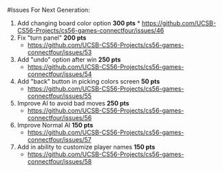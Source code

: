 #Issues For Next Generation: 

  1. Add changing board color option **300 pts**
    * https://github.com/UCSB-CS56-Projects/cs56-games-connectfour/issues/46
  3. Fix "turn panel" **200 pts**
      * https://github.com/UCSB-CS56-Projects/cs56-games-connectfour/issues/53
  4. Add "undo" option after win **250 pts**
      * https://github.com/UCSB-CS56-Projects/cs56-games-connectfour/issues/54
  5. Add "back" button in picking colors screen **50 pts**
      * https://github.com/UCSB-CS56-Projects/cs56-games-connectfour/issues/55
  6. Improve AI to avoid bad moves **250 pts**
      * https://github.com/UCSB-CS56-Projects/cs56-games-connectfour/issues/56
  7. Improve Normal AI **150 pts**
      * https://github.com/UCSB-CS56-Projects/cs56-games-connectfour/issues/57
  8. Add in ability to customize player names **150 pts**
      * https://github.com/UCSB-CS56-Projects/cs56-games-connectfour/issues/58
